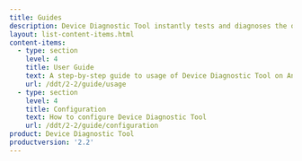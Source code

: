 ```yaml
---
title: Guides
description: Device Diagnostic Tool instantly tests and diagnoses the operability of the main device systems on Zebra mobile devices to determine system health.
layout: list-content-items.html
content-items:
  - type: section
    level: 4
    title: User Guide
    text: A step-by-step guide to usage of Device Diagnostic Tool on Android devices
    url: /ddt/2-2/guide/usage
  - type: section
    level: 4
    title: Configuration
    text: How to configure Device Diagnostic Tool
    url: /ddt/2-2/guide/configuration
product: Device Diagnostic Tool
productversion: '2.2'
---
```





